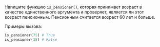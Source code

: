
Напишите функцию `is_pensioner()`, которая принимает возраст в качестве единственного аргумента и проверяет, является ли этот возраст пенсионным. Пенсионным считается возраст 60 лет и больше.

Примеры вызова:

```python
is_pensioner(75) # True
is_pensioner(18) # False
```
